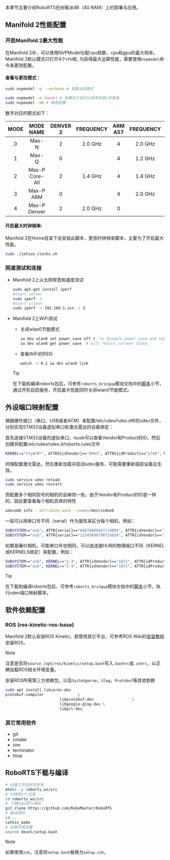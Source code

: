 本章节主要介绍RoboRTS在树莓派4B（4G RAM）上的部署与应用。


## Manifold 2性能配置

### 开启Manifold 2最大性能

在Manifold 2中，可以使用NVPModel分配cpu核数，cpu和gpu的最大频率。Manifold 2默认模式只打开4个`CPU`核, 为获得最大运算性能，需要使用`nvpmodel`命令来更改配置。

#### 查看与更改模式：

```bash
sudo nvpmodel -q --verbose # 查看当前模式

sudo nvpmodel -m [mode] # 各模式介绍可以参考附录1中表格
sudo nvpmodel -m0 # 推荐配置
```
数字对应的模式如下：



| MODE |   MODE NAME    | DENVER 2 | FREQUENCY | ARM A57 | FREQUENCY | GPU FREQUENCY |
| :--: | :------------: | :------: | :-------: | :-----: | :-------: | :-----------: |
|  0   |     Max-N      |    2     |  2.0 GHz  |    4    |  2.0 GHz  |   1.30 Ghz    |
|  1   |     Max-Q      |    0     |           |    4    |  1.2 GHz  |   0.85 Ghz    |
|  2   | Max-P Core-All |    2     |  1.4 GHz  |    4    |  1.4 GHz  |   1.12 Ghz    |
|  3   |   Max-P ARM    |    0     |           |    4    |  2.0 GHz  |   1.12 Ghz    |
|  4   |  Max-P Denver  |    2     |  2.0 GHz  |    0    |           |   1.12 Ghz    |

#### 开启最大时钟频率:

Manifold 2在Home目录下会安装此脚本，更改时钟频率脚本，主要为了开启最大性能。

```bash
sudo ./jetson_clocks.sh
```

### 网速测试和连接

- Manifold 2上以太网带宽和速度测试

  ``` bash
  sudo apt-get install iperf
  #start server
  sudo iperf -s
  #start client
  sudo iperf -c 192.168.1.xxx -i 5
  ```

- Manifold 2上WiFi测试

  - 关闭wlan0节能模式

    ```bash
    iw dev wlan0 set power_save off #- to disable power save and reduce ping latency.
    iw dev wlan0 get power_save  # will return current state.

    ```

  - 查看WiFi的RSSI

    ```bash
    watch -n 0.1 iw dev wlan0 link
    ```

  > [!Tip]
  >
  > 在下载和编译roborts包后，可参考`roborts_bringup`模块文档中的[脚本](sdk_docs/roborts_bringup?id=脚本)小节，通过开机自启服务，开启最大性能同时关闭wlan0节能模式。


## 外设端口映射配置

  根据硬件接口（串口，USB或者ACM）来配置/etc/udev/rules.d中的udev文件，分别实现STM32设备虚拟串口和激光雷达的设备绑定：

  首先连接STM32设备的虚拟串口，lsusb可以查看Vendor和Product的ID，然后创建并配置/etc/udev/rules.d/roborts.rules文件

  ```bash
  KERNEL=="ttyACM*", ATTRS{idVendor}=="0483", ATTRS{idProduct}=="5740", MODE:="0777", SYMLINK+="serial_sdk"

  ```
  同理配置激光雷达。然后重新加载并启动udev服务，可能需要重新插拔设备后生效。

  ```bash
  sudo service udev reload
  sudo service udev restart
  ```

  而配置多个相同型号的相机的会麻烦一些，由于Vendor和Product的ID是一样的，因此要查看每个相机具体的特性

  ```bash
  udevadm info --attribute-walk --name=/dev/video0
  ```

  一般可以用串口号不同（serial）作为属性来区分每个相机，例如：

  ```bash
  SUBSYSTEM=="usb", ATTR{serial}=="68974689267119892", ATTR{idVendor}=="1871", ATTR{idProduct}=="0101", SYMLINK+="camera0"
  SUBSYSTEM=="usb", ATTR{serial}=="12345698798725654", ATTR{idVendor}=="1871", ATTR{idProduct}=="0101", SYMLINK+="camera1"
  ```

  如果是廉价相机，可能串口号也相同，可以由连接HUB的物理端口不同（KERNEL或KERNELS绑定）来配置，例如：

  ```bash
  SUBSYSTEM=="usb", KERNEL=="2-3", ATTR{idVendor}=="1871", ATTR{idProduct}=="0101", SYMLINK+="camera0"
  SUBSYSTEM=="usb", KERNEL=="2-4", ATTR{idVendor}=="1871", ATTR{idProduct}=="0101", SYMLINK+="camera1"
  ```

>[!Tip]
>
>在下载和编译roborts包后，可参考`roborts_bringup`模块文档中的[脚本](sdk_docs/roborts_bringup?id=脚本)小节，执行udev端口映射脚本。



## 软件依赖配置

### ROS (ros-kinetic-ros-base)

Manifold 2默认安装ROS Kinetic。若使用其它平台，可参考ROS Wiki的[安装教程](http://wiki.ros.org/kinetic/Installation/Ubuntu)安装ROS。

> [!Note]
>
> 注意是否将`source /opt/ros/kinetic/setup.bash`写入`.bashrc`或`.zshrc`，以正确加载ROS相关环境变量。

安装ROS所需第三方依赖包，以及`SuiteSparse`，`Glog`，`Protobuf`等其他依赖

```bash
sudo apt install libceres-dev
protobuf-compiler               \
                        libprotobuf-dev                 \
                        libgoogle-glog-dev \
                        libpcl-dev

```

### 其它常用软件

- git
- cmake
- vim
- terminator
- htop

## RoboRTS下载与编译


```bash
# 创建工作空间文件夹
mkdir -p roborts_ws/src
# 切换至src目录
cd roborts_ws/src
# 下载RoboRTS源码
git clone https://github.com/RoboMaster/RoboRTS
# 编译源码
cd ..
catkin_make 
# 加载环境变量
source devel/setup.bash
```

> [!Note]
>
> 如果使用`zsh`，注意将`setup.bash`替换为`setup.zsh`。
